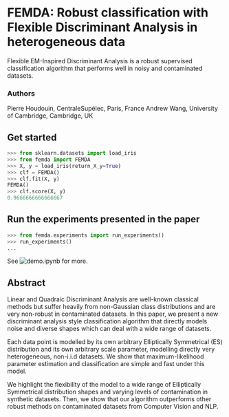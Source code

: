 # FEMDA: Robust classification with Flexible Discriminant Analysis in heterogeneous data
Flexible EM-Inspired Discriminant Analysis is a robust supervised classification algorithm that performs well in noisy and contaminated datasets.

### Authors
Pierre Houdouin, CentraleSupélec, Paris, France
Andrew Wang, University of Cambridge, Cambridge, UK
## Get started
```python
>>> from sklearn.datasets import load_iris
>>> from femda import FEMDA
>>> X, y = load_iris(return_X_y=True)
>>> clf = FEMDA()
>>> clf.fit(X, y)
FEMDA()
>>> clf.score(X, y)
0.9666666666666667
```

## Run the experiments presented in the paper
```python
>>> from femda.experiments import run_experiments()
>>> run_experiments()
...
```

See ![demo.ipynb](demo.ipynb) for more.

## Abstract
Linear and Quadraic Discriminant Analysis are well-known classical methods but suffer heavily from non-Gaussian class distributions and are very non-robust in contaminated datasets. In this paper, we present a new discriminant analysis style classification algorithm that directly models noise and diverse shapes which can deal with a wide range of datasets. 

Each data point is modelled by its own arbitrary Elliptically Symmetrical (ES) distribution and its own arbitrary scale parameter, modelling directly very heterogeneous, non-i.i.d datasets. We show that maximum-likelihood parameter estimation and classification are simple and fast under this model.

We highlight the flexibility of the model to a wide range of Elliptically Symmetrical distribution shapes and varying levels of contamination in synthetic datasets. Then, we show that our algorithm outperforms other robust methods on contaminated datasets from Computer Vision and NLP.
